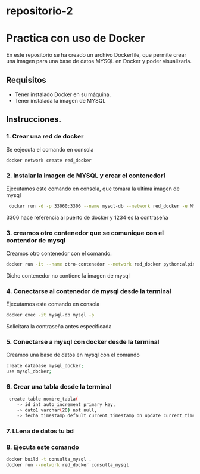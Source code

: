 # repositorio-2

# Practica con uso de Docker

En este repositorio se ha creado un archivo Dockerfile, que permite crear una imagen para una base de datos MYSQL en Docker y poder visualizarla.

## Requisitos

- Tener instalado Docker en su máquina.
- Tener instalada la imagen de MYSQL

## Instrucciones.

### 1. Crear una red de docker

Se eejecuta el comando en consola
```bash
docker network create red_docker
```

### 2. Instalar la imagen de MYSQL y crear el contenedor1

Ejecutamos este comando en consola, que tomara la ultima imagen de mysql
```bash
 docker run -d -p 33060:3306 --name mysql-db --network red_docker -e MYSQL_ROOT_PASSWORD=1234 mysql
 ```

3306 hace referencia al puerto de docker y 1234 es la contraseña

### 3. creamos otro contenedor que se comunique con el contendor de mysql

Creamos otro contenedor con el comando: 

```bash
docker run -it --name otro-contenedor --network red_docker python:alpine
 ```

Dicho contenedor no contiene la imagen de mysql

### 4. Conectarse al contenedor de mysql desde la terminal

Ejecutamos este comando en consola

```bash
docker exec -it mysql-db mysql -p
 ```

Solicitara la contraseña antes especificada

### 5. Conectarse a mysql con docker desde la terminal

Creamos una base de datos en mysql con el comando

```bash
create database mysql_docker;
use mysql_docker;
 ```
### 6. Crear una tabla desde la terminal

```bash
 create table nombre_tabla(
    -> id int auto_increment primary key,
    -> dato1 varchar(20) not null,
    -> fecha timestamp default current_timestamp on update current_timestamp);
 ```

### 7. LLena de datos tu bd

### 8. Ejecuta este comando

```bash
docker build -t consulta_mysql .
docker run --network red_docker consulta_mysql
 ```
